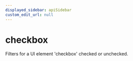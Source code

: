 ```yaml
---
displayed_sidebar: apiSidebar
custom_edit_url: null
---
```

# checkbox

Filters for a UI element 'checkbox' checked or unchecked.

